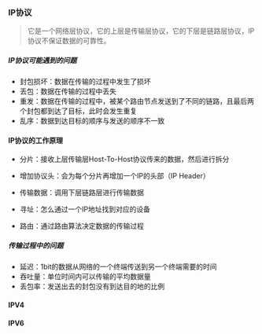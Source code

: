 ### IP协议

> 它是一个网络层协议，它的上层是传输层协议，它的下层是链路层协议，IP协议不保证数据的可靠性。

##### IP协议可能遇到的问题

- 封包损坏：数据在传输的过程中发生了损坏
- 丢包：数据在传输的过程中丢失
- 重发：数据在传输的过程中，被某个路由节点发送到了不同的链路，且最后两个封包都到达了目标，此时会发生重复
- 乱序：数据到达目标的顺序与发送的顺序不一致

#### IP协议的工作原理

- 分片：接收上层传输层Host-To-Host协议传来的数据，然后进行拆分

- 增加协议头：会为每个分片再增加一个IP的头部（IP Header）
- 传输数据：调用下层链路层进行传输数据
- 寻址：怎么通过一个IP地址找到对应的设备
- 路由：通过路由算法决定数据的传输过程

##### 传输过程中的问题

- 延迟：1bit的数据从网络的一个终端传送到另一个终端需要的时间
- 吞吐量：单位时间内可以传输的平均数据量
- 丢包率：发送出去的封包没有到达目的地的比例

#### IPV4



#### IPV6


